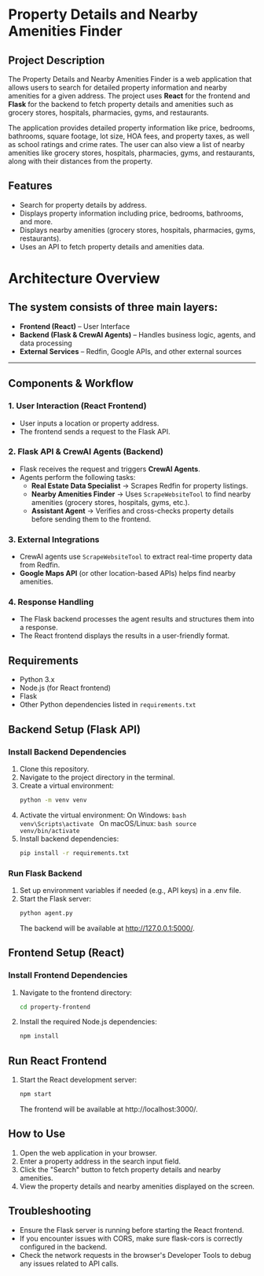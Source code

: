 # Property Details and Nearby Amenities Finder

## Project Description

The Property Details and Nearby Amenities Finder is a web application that allows users to search for detailed property information and nearby amenities for a given address. The project uses **React** for the frontend and **Flask** for the backend to fetch property details and amenities such as grocery stores, hospitals, pharmacies, gyms, and restaurants.

The application provides detailed property information like price, bedrooms, bathrooms, square footage, lot size, HOA fees, and property taxes, as well as school ratings and crime rates. The user can also view a list of nearby amenities like grocery stores, hospitals, pharmacies, gyms, and restaurants, along with their distances from the property.

## Features
- Search for property details by address.
- Displays property information including price, bedrooms, bathrooms, and more.
- Displays nearby amenities (grocery stores, hospitals, pharmacies, gyms, restaurants).
- Uses an API to fetch property details and amenities data.

# Architecture Overview

## The system consists of three main layers:
- **Frontend (React)** – User Interface  
- **Backend (Flask & CrewAI Agents)** – Handles business logic, agents, and data processing  
- **External Services** – Redfin, Google APIs, and other external sources  

---

## Components & Workflow  

### 1. User Interaction (React Frontend)  
- User inputs a location or property address.  
- The frontend sends a request to the Flask API.  

### 2. Flask API & CrewAI Agents (Backend)  
- Flask receives the request and triggers **CrewAI Agents**.  
- Agents perform the following tasks:  
  - **Real Estate Data Specialist** → Scrapes Redfin for property listings.  
  - **Nearby Amenities Finder** → Uses `ScrapeWebsiteTool` to find nearby amenities (grocery stores, hospitals, gyms, etc.).  
  - **Assistant Agent** → Verifies and cross-checks property details before sending them to the frontend.  

### 3. External Integrations  
- CrewAI agents use `ScrapeWebsiteTool` to extract real-time property data from Redfin.  
- **Google Maps API** (or other location-based APIs) helps find nearby amenities.  

### 4. Response Handling  
- The Flask backend processes the agent results and structures them into a response.  
- The React frontend displays the results in a user-friendly format.  

## Requirements

- Python 3.x
- Node.js (for React frontend)
- Flask
- Other Python dependencies listed in `requirements.txt`

## Backend Setup (Flask API)

### Install Backend Dependencies

1. Clone this repository.
2. Navigate to the project directory in the terminal.
3. Create a virtual environment:
   ```bash
   python -m venv venv
   ```
4. Activate the virtual environment:
    On Windows:
        ```bash
        venv\Scripts\activate
        ```
    On macOS/Linux:
        ```bash
        source venv/bin/activate
        ```
5. Install backend dependencies:
    ```bash
    pip install -r requirements.txt
    ```

### Run Flask Backend

1. Set up environment variables if needed (e.g., API keys) in a .env file.
2. Start the Flask server:
    ```bash
    python agent.py
    ```
    The backend will be available at http://127.0.0.1:5000/.

## Frontend Setup (React)

### Install Frontend Dependencies

1. Navigate to the frontend directory:
    ```bash
    cd property-frontend
    ```

2. Install the required Node.js dependencies:
    ```bash
    npm install
    ```

## Run React Frontend

1. Start the React development server:
    ```bash
    npm start
    ```
    The frontend will be available at http://localhost:3000/.

## How to Use

1. Open the web application in your browser.
2. Enter a property address in the search input field.
3. Click the "Search" button to fetch property details and nearby amenities.
4. View the property details and nearby amenities displayed on the screen.

## Troubleshooting

- Ensure the Flask server is running before starting the React frontend.
- If you encounter issues with CORS, make sure flask-cors is correctly configured in the backend.
- Check the network requests in the browser's Developer Tools to debug any issues related to API calls.